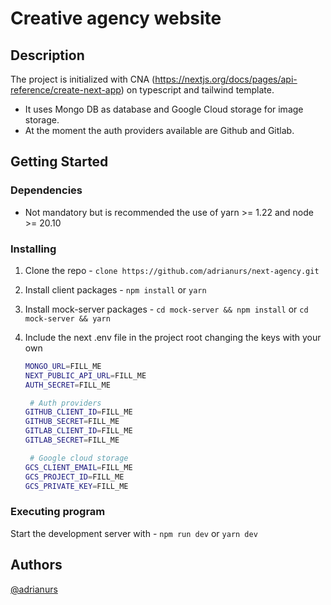 # Creative agency website

## Description

The project is initialized with CNA (https://nextjs.org/docs/pages/api-reference/create-next-app) on typescript and tailwind template.

- It uses Mongo DB as database and Google Cloud storage for image storage.
- At the moment the auth providers available are Github and Gitlab.

## Getting Started

### Dependencies

- Not mandatory but is recommended the use of yarn >= 1.22 and node >= 20.10

### Installing

1. Clone the repo - `clone https://github.com/adrianurs/next-agency.git`
2. Install client packages - `npm install` or `yarn`
3. Install mock-server packages - `cd mock-server && npm install` or `cd mock-server && yarn`
4. Include the next .env file in the project root changing the keys with your own

   ```sh
   MONGO_URL=FILL_ME
   NEXT_PUBLIC_API_URL=FILL_ME
   AUTH_SECRET=FILL_ME

    # Auth providers
   GITHUB_CLIENT_ID=FILL_ME
   GITHUB_SECRET=FILL_ME
   GITLAB_CLIENT_ID=FILL_ME
   GITLAB_SECRET=FILL_ME

    # Google cloud storage
   GCS_CLIENT_EMAIL=FILL_ME
   GCS_PROJECT_ID=FILL_ME
   GCS_PRIVATE_KEY=FILL_ME
   ```

### Executing program

Start the development server with - `npm run dev` or `yarn dev`

## Authors

[@adrianurs](https://linkedin.com/in/adrianurs)

